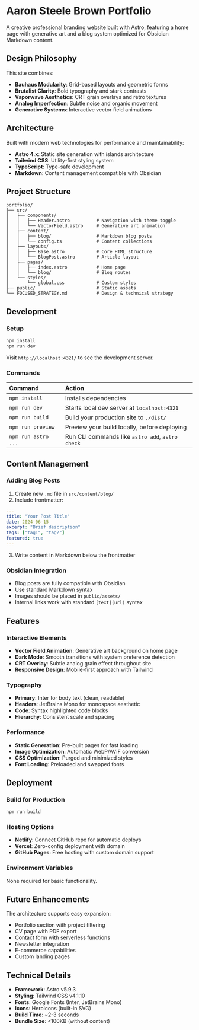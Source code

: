 # Aaron Steele Brown Portfolio

A creative professional branding website built with Astro, featuring a home page with generative art and a blog system optimized for Obsidian Markdown content.

## Design Philosophy

This site combines:
- **Bauhaus Modularity**: Grid-based layouts and geometric forms
- **Brutalist Clarity**: Bold typography and stark contrasts  
- **Vaporwave Aesthetics**: CRT grain overlays and retro textures
- **Analog Imperfection**: Subtle noise and organic movement
- **Generative Systems**: Interactive vector field animations

## Architecture

Built with modern web technologies for performance and maintainability:
- **Astro 4.x**: Static site generation with islands architecture
- **Tailwind CSS**: Utility-first styling system
- **TypeScript**: Type-safe development
- **Markdown**: Content management compatible with Obsidian

## Project Structure

```text
portfolio/
├── src/
│   ├── components/
│   │   ├── Header.astro          # Navigation with theme toggle
│   │   └── VectorField.astro     # Generative art animation
│   ├── content/
│   │   ├── blog/                 # Markdown blog posts
│   │   └── config.ts             # Content collections
│   ├── layouts/
│   │   ├── Base.astro            # Core HTML structure
│   │   └── BlogPost.astro        # Article layout
│   ├── pages/
│   │   ├── index.astro           # Home page
│   │   └── blog/                 # Blog routes
│   └── styles/
│       └── global.css            # Custom styles
├── public/                       # Static assets
└── FOCUSED_STRATEGY.md           # Design & technical strategy
```

## Development

### Setup
```bash
npm install
npm run dev
```

Visit `http://localhost:4321/` to see the development server.

### Commands
| Command                   | Action                                           |
| :------------------------ | :----------------------------------------------- |
| `npm install`             | Installs dependencies                            |
| `npm run dev`             | Starts local dev server at `localhost:4321`      |
| `npm run build`           | Build your production site to `./dist/`          |
| `npm run preview`         | Preview your build locally, before deploying     |
| `npm run astro ...`       | Run CLI commands like `astro add`, `astro check` |

## Content Management

### Adding Blog Posts
1. Create new `.md` file in `src/content/blog/`
2. Include frontmatter:
```yaml
---
title: "Your Post Title"
date: 2024-06-15
excerpt: "Brief description"
tags: ["tag1", "tag2"]
featured: true
---
```
3. Write content in Markdown below the frontmatter

### Obsidian Integration
- Blog posts are fully compatible with Obsidian
- Use standard Markdown syntax
- Images should be placed in `public/assets/`
- Internal links work with standard `[text](url)` syntax

## Features

### Interactive Elements
- **Vector Field Animation**: Generative art background on home page
- **Dark Mode**: Smooth transitions with system preference detection
- **CRT Overlay**: Subtle analog grain effect throughout site
- **Responsive Design**: Mobile-first approach with Tailwind

### Typography
- **Primary**: Inter for body text (clean, readable)
- **Headers**: JetBrains Mono for monospace aesthetic
- **Code**: Syntax highlighted code blocks
- **Hierarchy**: Consistent scale and spacing

### Performance
- **Static Generation**: Pre-built pages for fast loading
- **Image Optimization**: Automatic WebP/AVIF conversion
- **CSS Optimization**: Purged and minimized styles
- **Font Loading**: Preloaded and swapped fonts

## Deployment

### Build for Production
```bash
npm run build
```

### Hosting Options
- **Netlify**: Connect GitHub repo for automatic deploys
- **Vercel**: Zero-config deployment with domain
- **GitHub Pages**: Free hosting with custom domain support

### Environment Variables
None required for basic functionality.

## Future Enhancements

The architecture supports easy expansion:
- Portfolio section with project filtering
- CV page with PDF export
- Contact form with serverless functions
- Newsletter integration
- E-commerce capabilities
- Custom landing pages

## Technical Details

- **Framework**: Astro v5.9.3
- **Styling**: Tailwind CSS v4.1.10
- **Fonts**: Google Fonts (Inter, JetBrains Mono)
- **Icons**: Heroicons (built-in SVG)
- **Build Time**: ~2-3 seconds
- **Bundle Size**: <100KB (without content)
